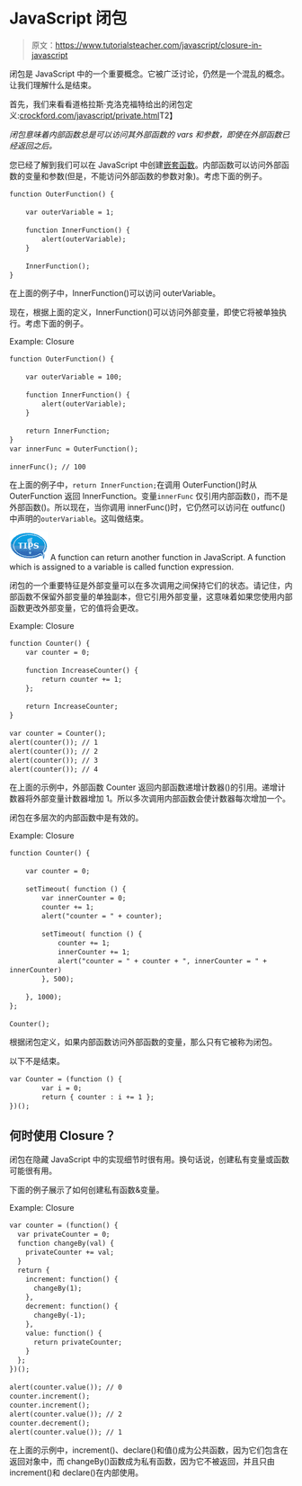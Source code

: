 # JavaScript 闭包

> 原文：<https://www.tutorialsteacher.com/javascript/closure-in-javascript>

闭包是 JavaScript 中的一个重要概念。它被广泛讨论，仍然是一个混乱的概念。让我们理解什么是结束。

首先，我们来看看道格拉斯·克洛克福特给出的闭包定义:[crockford.com/javascript/private.html](http://www.crockford.com/javascript/private.html)T2】

*闭包意味着内部函数总是可以访问其外部函数的 vars 和参数，即使在外部函数已经返回之后。*

您已经了解到我们可以在 JavaScript 中创建[嵌套函数](/javascript/javascript-function)。内部函数可以访问外部函数的变量和参数(但是，不能访问外部函数的参数对象)。考虑下面的例子。

```
function OuterFunction() {

    var outerVariable = 1;

    function InnerFunction() {
        alert(outerVariable);
    }

    InnerFunction();
} 
```

在上面的例子中，InnerFunction()可以访问 outerVariable。

现在，根据上面的定义，InnerFunction()可以访问外部变量，即使它将被单独执行。考虑下面的例子。

Example: Closure

```
function OuterFunction() {

    var outerVariable = 100;

    function InnerFunction() {
        alert(outerVariable);
    }

    return InnerFunction;
}
var innerFunc = OuterFunction();

innerFunc(); // 100 
```

在上面的例子中，`return InnerFunction;`在调用 OuterFunction()时从 OuterFunction 返回 InnerFunction。变量`innerFunc` 仅引用内部函数()，而不是外部函数()。所以现在，当你调用 innerFunc()时，它仍然可以访问在 outfunc()中声明的`outerVariable`。这叫做结束。

![](img/751bca76a769f8ad315ebee3fdf7d98e.png) A function can return another function in JavaScript. A function which is assigned to a variable is called function expression.

闭包的一个重要特征是外部变量可以在多次调用之间保持它们的状态。请记住，内部函数不保留外部变量的单独副本，但它引用外部变量，这意味着如果您使用内部函数更改外部变量，它的值将会更改。

Example: Closure

```
function Counter() {
    var counter = 0;

    function IncreaseCounter() {
        return counter += 1;
    };

    return IncreaseCounter;
}

var counter = Counter();
alert(counter()); // 1
alert(counter()); // 2
alert(counter()); // 3
alert(counter()); // 4 
```

在上面的示例中，外部函数 Counter 返回内部函数递增计数器()的引用。递增计数器将外部变量计数器增加 1。所以多次调用内部函数会使计数器每次增加一个。

闭包在多层次的内部函数中是有效的。

Example: Closure

```
function Counter() {

    var counter = 0;

    setTimeout( function () {
        var innerCounter = 0;
        counter += 1;
        alert("counter = " + counter);

        setTimeout( function () {
            counter += 1;
            innerCounter += 1;
            alert("counter = " + counter + ", innerCounter = " + innerCounter)
        }, 500);

    }, 1000);
};

Counter(); 
```

根据闭包定义，如果内部函数访问外部函数的变量，那么只有它被称为闭包。

以下不是结束。

```
var Counter = (function () {
        var i = 0;
        return { counter : i += 1 };
})(); 
```

## 何时使用 Closure？

闭包在隐藏 JavaScript 中的实现细节时很有用。换句话说，创建私有变量或函数可能很有用。

下面的例子展示了如何创建私有函数&变量。

Example: Closure

```
var counter = (function() {
  var privateCounter = 0;
  function changeBy(val) {
    privateCounter += val;
  }
  return {
    increment: function() {
      changeBy(1);
    },
    decrement: function() {
      changeBy(-1);
    },
    value: function() {
      return privateCounter;
    }
  };   
})();

alert(counter.value()); // 0
counter.increment();
counter.increment();
alert(counter.value()); // 2
counter.decrement();
alert(counter.value()); // 1 
```

在上面的示例中，increment()、declare()和值()成为公共函数，因为它们包含在返回对象中，而 changeBy()函数成为私有函数，因为它不被返回，并且只由 increment()和 declare()在内部使用。